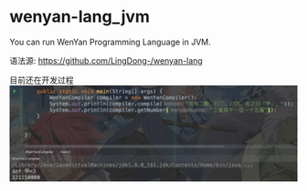 # wenyan-lang_jvm
You can run WenYan Programming Language in JVM.

语法源: https://github.com/LingDong-/wenyan-lang 

目前还在开发过程
![image](images/program.png)